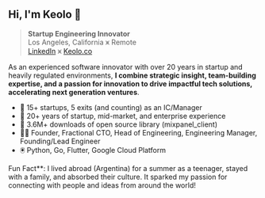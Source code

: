 ## Hi, I'm Keolo 👋

> **Startup Engineering Innovator**  
> Los Angeles, California ⩙ Remote  
> [LinkedIn](https://www.linkedin.com/in/keolo) ⩙ [Keolo.co](https://keolo.co)


As an experienced software innovator with over 20 years in startup and heavily regulated environments, **I combine strategic insight, team-building expertise, and a passion for innovation to drive impactful tech solutions, accelerating next generation ventures**.

- 🚀 15+ startups, 5 exits (and counting) as an IC/Manager
- 🦾 20+ years of startup, mid-market, and enterprise experience
- 🙌 3.6M+ downloads of open source library (mixpanel_client)
- 👨‍🚀 Founder, Fractional CTO, Head of Engineering, Engineering Manager, Founding/Lead Engineer
- 🖲️ Python, Go, Flutter, Google Cloud Platform

Fun Fact**: I lived abroad (Argentina) for a summer as a teenager, stayed with a family, and absorbed their culture. It sparked my passion for connecting with people and ideas from around the world!
